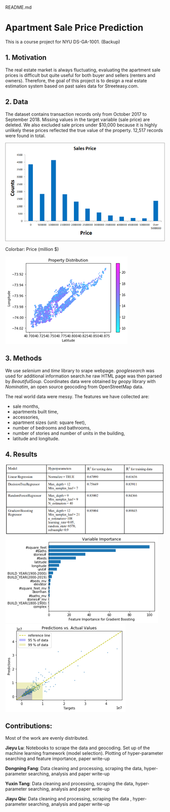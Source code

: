 README.md

# Apartment Sale Price Prediction
This is a course project for NYU DS-GA-1001. (Backup)
## 1. Motivation
The real estate market is always fluctuating, evaluating the apartment sale prices is difficult but quite useful for both buyer and sellers (renters and owners). Therefore, the goal of this project is to design a real estate estimation system based on past sales data for Streeteasy.com.
## 2. Data
The dataset contains transaction records only from October 2017 to September 2018. Missing values in the target variable (sale price) are deleted. We also excluded sale prices under $10,000 because it is highly unlikely these prices reflected the true value of the property. 12,517 records were found in total.


![f43da88627f278094f5e7747ec225909.png](_resources/9a071b139ddd4e8e9e1f8136cb4d5f8c.png)


Colorbar: Price (million $)

![1a755900a446ca5644733c800ebfcf20.png](_resources/4ebb02ba3c084d23808eea80183d6ce5.png)
## 3. Methods
We use *selenium* and *time* library to srape webpage. *googlesearch* was used for additional information search.he raw HTML page was then parsed by *BeautifulSoup*. Coordinates data were obtained by *geopy* library with *Nominatim*, an open source geocoding from OpenStreetMap data.

The real world data were messy. The features we have collected are: 
* sale months, 
* apartments built time, 
* accessories, 
* apartment sizes (unit: square feet), 
* number of bedrooms and bathrooms, 
* number of stories and number of units in the building, 
* latitude and longitude.

## 4. Results
![7d1d42791d22afd94151f9c1c7f82bcc.png](_resources/cb2d69755d274bcf85e479071dc8e50d.png)
![1922385cb433806a7d9a31ba2b4255ea.png](_resources/a14839fdca9341c3a255aecd578401c0.png)
![8d6a6a92e17f4896dfffaa674c61af86.png](_resources/761ad0fa0c8c4638a2100d2f4c559fa5.png)

## Contributions:
Most of the work are evenly distributed.

**Jieyu Lu**: Notebooks to scrape the data and geocoding. Set up of the machine learning framework (model selection). Plotting of hyper-parameter searching and feature importance, paper write-up

**Dongning Fang**: Data cleaning and processing, scraping the data, hyper-parameter searching, analysis and paper write-up

**Yuxin Tang**: Data cleaning and processing, scraping the data, hyper-parameter searching, analysis and paper write-up

**Jiayu Qiu**:  Data cleaning and processing, scraping the data , hyper-parameter searching, analysis and paper write-up
